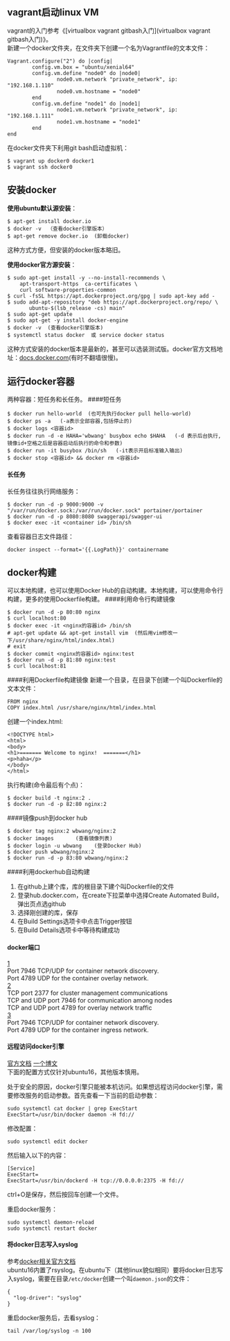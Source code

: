## vagrant启动linux VM
vagrant的入门参考《[virtualbox vagrant gitbash入门](virtualbox vagrant gitbash入门)》。  
新建一个docker文件夹，在文件夹下创建一个名为Vagrantfile的文本文件：
```
Vagrant.configure("2") do |config|
        config.vm.box = "ubuntu/xenial64"
        config.vm.define "node0" do |node0|
                node0.vm.network "private_network", ip: "192.168.1.110"
                node0.vm.hostname = "node0"
        end
        config.vm.define "node1" do |node1|
                node1.vm.network "private_network", ip: "192.168.1.111"
                node1.vm.hostname = "node1"
        end
end
```
在docker文件夹下利用git bash启动虚拟机：
```
$ vagrant up docker0 docker1
$ vagrant ssh docker0
```
## 安装docker
**使用ubuntu默认源安装**：
```
$ apt-get install docker.io
$ docker -v  （查看docker引擎版本）
$ apt-get remove docker.io  (卸载docker)
```
这种方式方便，但安装的docker版本略旧。

**使用docker官方源安装**：
```
$ sudo apt-get install -y --no-install-recommends \
    apt-transport-https  ca-certificates \
    curl software-properties-common
$ curl -fsSL https://apt.dockerproject.org/gpg | sudo apt-key add -
$ sudo add-apt-repository "deb https://apt.dockerproject.org/repo/ \
       ubuntu-$(lsb_release -cs) main"
$ sudo apt-get update
$ sudo apt-get -y install docker-engine
$ docker -v  (查看docker引擎版本)
$ systemctl status docker  或 service docker status
```
这种方式安装的docker版本是最新的，甚至可以选装测试版。docker官方文档地址：[docs.docker.com](https://docs.docker.com)(有时不翻墙很慢)。
## 运行docker容器
两种容器：短任务和长任务。
####短任务
```
$ docker run hello-world  (也可先执行docker pull hello-world)
$ docker ps -a   (-a表示全部容器,包括停止的)
$ docker logs <容器id>
$ docker run -d -e HAHA='wbwang' busybox echo $HAHA   (-d 表示后台执行, 镜像id+空格之后是容器启动后执行的命令和参数)
$ docker run -it busybox /bin/sh   (-it表示开启标准输入输出)
$ docker stop <容器id> && docker rm <容器id>
```
#### 长任务
长任务往往执行网络服务：
```
$ docker run -d -p 9000:9000 -v "/var/run/docker.sock:/var/run/docker.sock" portainer/portainer
$ docker run -d -p 8080:8080 swaggerapi/swagger-ui
$ docker exec -it <container id> /bin/sh
```
查看容器日志文件路径：
```
docker inspect --format='{{.LogPath}}' containername
```
## docker构建
可以本地构建，也可以使用Docker Hub的自动构建。本地构建，可以使用命令行构建，更多的使用Dockerfile构建。
####利用命令行构建镜像
```
$ docker run -d -p 80:80 nginx
$ curl localhost:80
$ docker exec -it <nginx的容器id> /bin/sh
# apt-get update && apt-get install vim  (然后用vim修改一下/usr/share/nginx/html/index.html)
# exit
$ docker commit <nginx的容器id> nginx:test
$ docker run -d -p 81:80 nginx:test
$ curl localhost:81
```
####利用Dockerfile构建镜像
新建一个目录，在目录下创建一个叫Dockerfile的文本文件：
```
FROM nginx
COPY index.html /usr/share/nginx/html/index.html
```
创建一个index.html:
```
<!DOCTYPE html>
<html>
<body>
<h1>======= Welcome to nginx!  =======</h1>
<p>haha</p>
</body>
</html>
```
执行构建(命令最后有个点)：
```
$ docker build -t nginx:2 .
$ docker run -d -p 82:80 nginx:2
```
####镜像push到docker hub
```
$ docker tag nginx:2 wbwang/nginx:2
$ docker images       (查看镜像列表)
$ docker login -u wbwang    (登录Docker Hub)
$ docker push wbwang/nginx:2
$ docker run -d -p 83:80 wbwang/nginx:2
```
####利用dockerhub自动构建

 1. 在github上建个库，库的根目录下建个叫Dockerfile的文件
 2. 登录hub.docker.com，在create下拉菜单中选择Create Automated Build，弹出页点选github
 3. 选择刚创建的库，保存
 4. 在Build Settings选项卡中点击Trigger按钮
 5. 在Build Details选项卡中等待构建成功

#### docker端口
[1](https://docs.docker.com/engine/swarm/networking/)  
Port 7946 TCP/UDP for container network discovery.  
Port 4789 UDP for the container overlay network.  
[2](https://github.com/docker/docker/blob/master/docs/swarm/swarm-tutorial/index.md)  
TCP port 2377 for cluster management communications  
TCP and UDP port 7946 for communication among nodes  
TCP and UDP port 4789 for overlay network traffic  
[3](https://github.com/docker/docker/blob/master/docs/swarm/ingress.md)  
Port 7946 TCP/UDP for container network discovery.  
Port 4789 UDP for the container ingress network.

#### 远程访问docker引擎
[官方文档](https://success.docker.com/article/Using_systemd_to_control_the_Docker_daemon)  [一个博文](http://blog.csdn.net/csde12/article/details/70240721)  
下面的配置方式仅针对ubuntu16，其他版本慎用。  

处于安全的原因，docker引擎只能被本机访问。如果想远程访问docker引擎，需要修改服务的启动参数。首先查看一下当前的启动参数：
```
sudo systemctl cat docker | grep ExecStart
ExecStart=/usr/bin/docker daemon -H fd://
```
修改配置：
```
sudo systemctl edit docker
```
然后输入以下的内容：
```
[Service]
ExecStart=
ExecStart=/usr/bin/dockerd -H tcp://0.0.0.0:2375 -H fd://
```
ctrl+O是保存，然后按回车创建一个文件。

重启docker服务：
```
sudo systemctl daemon-reload
sudo systemctl restart docker
```

#### 将docker日志写入syslog
参考[docker相关官方文档](https://docs.docker.com/engine/admin/logging/overview/#configure-the-default-logging-driver)  
ubuntu16内置了rsyslog。在ubuntu下（其他linux貌似相同）要将docker日志写入syslog，需要在目录`/etc/docker`创建一个叫`daemon.json`的文件：
```
{
  "log-driver": "syslog"
}
```
重启docker服务后，去看syslog：
```
tail /var/log/syslog -n 100
```